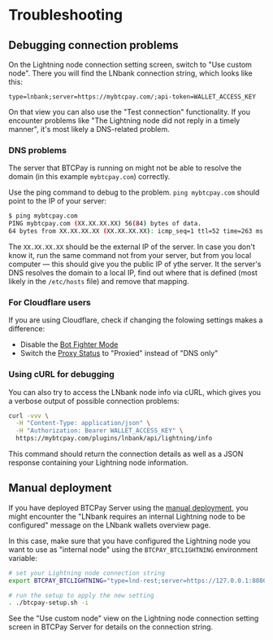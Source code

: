 # Troubleshooting

## Debugging connection problems

On the Lightning node connection setting screen, switch to "Use custom node".
There you will find the LNbank connection string, which looks like this:

```
type=lnbank;server=https://mybtcpay.com/;api-token=WALLET_ACCESS_KEY
```

On that view you can also use the "Test connection" functionality.
If you encounter problems like "The Lightning node did not reply in a timely manner", it's most likely a DNS-related problem.

### DNS problems

The server that BTCPay is running on might not be able to resolve the domain (in this example `mybtcpay.com`) correctly.

Use the ping command to debug to the problem.
`ping mybtcpay.com` should point to the IP of your server:

```bash
$ ping mybtcpay.com
PING mybtcpay.com (XX.XX.XX.XX) 56(84) bytes of data.
64 bytes from XX.XX.XX.XX (XX.XX.XX.XX): icmp_seq=1 ttl=52 time=263 ms
```

The `XX.XX.XX.XX` should be the external IP of the server.
In case you don't know it, run the same command not from your server, but from you local computer — this should give you the public IP of ythe server.
It the server's DNS resolves the domain to a local IP, find out where that is defined (most likely in the `/etc/hosts` file) and remove that mapping.

### For Cloudflare users

If you are using Cloudflare, check if changing the folowing settings makes a difference:

- Disable the [Bot Fighter Mode](https://developers.cloudflare.com/bots/get-started/free/)
- Switch the [Proxy Status](https://developers.cloudflare.com/dns/manage-dns-records/reference/proxied-dns-records) to "Proxied" instead of "DNS only"

### Using cURL for debugging

You can also try to access the LNbank node info via cURL, which gives you a verbose output of possible connection problems:

```bash
curl -vvv \
  -H "Content-Type: application/json" \
  -H "Authorization: Bearer WALLET_ACCESS_KEY" \
  https://mybtcpay.com/plugins/lnbank/api/lightning/info
```

This command should return the connection details as well as a JSON response containing your Lightning node information.

## Manual deployment

If you have deployed BTCPay Server using the [manual deployment](https://docs.btcpayserver.org/Deployment/ManualDeploymentExtended/), you might encounter the "LNbank requires an internal Lightning node to be configured" message on the LNbank wallets overview page.

In this case, make sure that you have configured the Lightning node you want to use as "internal node" using the `BTCPAY_BTCLIGHTNING` environment variable:

```bash
# set your Lightning node connection string
export BTCPAY_BTCLIGHTNING="type=lnd-rest;server=https://127.0.0.1:8080/;macaroonfilepath=/home/admin/.lnd/data/chain/bitcoin/mainnet/admin.macaroon"

# run the setup to apply the new setting
. ./btcpay-setup.sh -i
```

See the "Use custom node" view on the Lightning node connection setting screen in BTCPay Server for details on the connection string.
